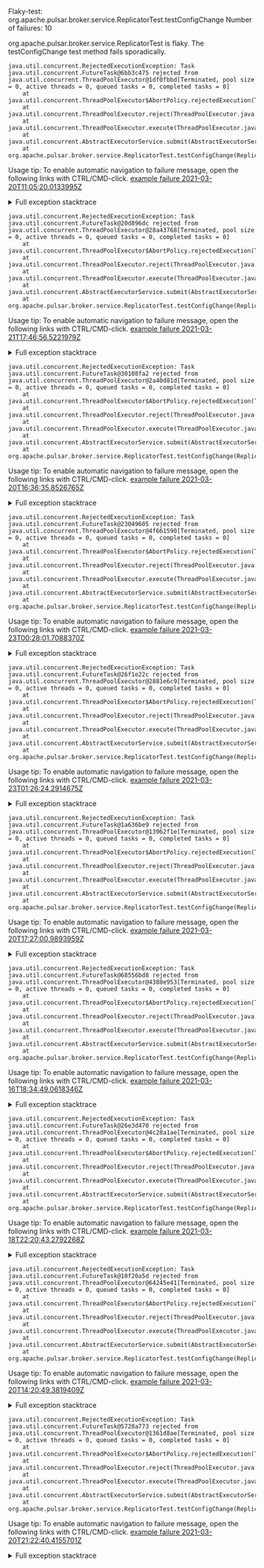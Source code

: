         
Flaky-test: org.apache.pulsar.broker.service.ReplicatorTest.testConfigChange
Number of failures: 10

org.apache.pulsar.broker.service.ReplicatorTest is flaky. The testConfigChange test method fails sporadically.

```
java.util.concurrent.RejectedExecutionException: Task java.util.concurrent.FutureTask@6bb3c475 rejected from java.util.concurrent.ThreadPoolExecutor@1df0fbbd[Terminated, pool size = 0, active threads = 0, queued tasks = 0, completed tasks = 0]
	at java.util.concurrent.ThreadPoolExecutor$AbortPolicy.rejectedExecution(ThreadPoolExecutor.java:2063)
	at java.util.concurrent.ThreadPoolExecutor.reject(ThreadPoolExecutor.java:830)
	at java.util.concurrent.ThreadPoolExecutor.execute(ThreadPoolExecutor.java:1379)
	at java.util.concurrent.AbstractExecutorService.submit(AbstractExecutorService.java:134)
	at org.apache.pulsar.broker.service.ReplicatorTest.testConfigChange(ReplicatorTest.java:133)
```

Usage tip: To enable automatic navigation to failure message, open the following links with CTRL/CMD-click.
[example failure 2021-03-20T11:05:20.0133995Z](https://github.com/apache/pulsar/runs/2154797882?check_suite_focus=true#step:9:1305)


<details>
<summary>Full exception stacktrace</summary>
<code><pre>
java.util.concurrent.RejectedExecutionException: Task java.util.concurrent.FutureTask@6bb3c475 rejected from java.util.concurrent.ThreadPoolExecutor@1df0fbbd[Terminated, pool size = 0, active threads = 0, queued tasks = 0, completed tasks = 0]
	at java.util.concurrent.ThreadPoolExecutor$AbortPolicy.rejectedExecution(ThreadPoolExecutor.java:2063)
	at java.util.concurrent.ThreadPoolExecutor.reject(ThreadPoolExecutor.java:830)
	at java.util.concurrent.ThreadPoolExecutor.execute(ThreadPoolExecutor.java:1379)
	at java.util.concurrent.AbstractExecutorService.submit(AbstractExecutorService.java:134)
	at org.apache.pulsar.broker.service.ReplicatorTest.testConfigChange(ReplicatorTest.java:133)
	at sun.reflect.NativeMethodAccessorImpl.invoke0(Native Method)
	at sun.reflect.NativeMethodAccessorImpl.invoke(NativeMethodAccessorImpl.java:62)
	at sun.reflect.DelegatingMethodAccessorImpl.invoke(DelegatingMethodAccessorImpl.java:43)
	at java.lang.reflect.Method.invoke(Method.java:498)
	at org.testng.internal.MethodInvocationHelper.invokeMethod(MethodInvocationHelper.java:132)
	at org.testng.internal.InvokeMethodRunnable.runOne(InvokeMethodRunnable.java:45)
	at org.testng.internal.InvokeMethodRunnable.call(InvokeMethodRunnable.java:73)
	at org.testng.internal.InvokeMethodRunnable.call(InvokeMethodRunnable.java:11)
	at java.util.concurrent.FutureTask.run(FutureTask.java:266)
	at java.util.concurrent.ThreadPoolExecutor.runWorker(ThreadPoolExecutor.java:1149)
	at java.util.concurrent.ThreadPoolExecutor$Worker.run(ThreadPoolExecutor.java:624)
	at java.lang.Thread.run(Thread.java:748)

</pre></code>
</details>

```
java.util.concurrent.RejectedExecutionException: Task java.util.concurrent.FutureTask@20d896dc rejected from java.util.concurrent.ThreadPoolExecutor@28a43768[Terminated, pool size = 0, active threads = 0, queued tasks = 0, completed tasks = 0]
	at java.util.concurrent.ThreadPoolExecutor$AbortPolicy.rejectedExecution(ThreadPoolExecutor.java:2063)
	at java.util.concurrent.ThreadPoolExecutor.reject(ThreadPoolExecutor.java:830)
	at java.util.concurrent.ThreadPoolExecutor.execute(ThreadPoolExecutor.java:1379)
	at java.util.concurrent.AbstractExecutorService.submit(AbstractExecutorService.java:134)
	at org.apache.pulsar.broker.service.ReplicatorTest.testConfigChange(ReplicatorTest.java:133)
```

Usage tip: To enable automatic navigation to failure message, open the following links with CTRL/CMD-click.
[example failure 2021-03-21T17:46:56.5221979Z](https://github.com/apache/pulsar/runs/2160576546?check_suite_focus=true#step:9:453)


<details>
<summary>Full exception stacktrace</summary>
<code><pre>
java.util.concurrent.RejectedExecutionException: Task java.util.concurrent.FutureTask@20d896dc rejected from java.util.concurrent.ThreadPoolExecutor@28a43768[Terminated, pool size = 0, active threads = 0, queued tasks = 0, completed tasks = 0]
	at java.util.concurrent.ThreadPoolExecutor$AbortPolicy.rejectedExecution(ThreadPoolExecutor.java:2063)
	at java.util.concurrent.ThreadPoolExecutor.reject(ThreadPoolExecutor.java:830)
	at java.util.concurrent.ThreadPoolExecutor.execute(ThreadPoolExecutor.java:1379)
	at java.util.concurrent.AbstractExecutorService.submit(AbstractExecutorService.java:134)
	at org.apache.pulsar.broker.service.ReplicatorTest.testConfigChange(ReplicatorTest.java:133)
	at sun.reflect.NativeMethodAccessorImpl.invoke0(Native Method)
	at sun.reflect.NativeMethodAccessorImpl.invoke(NativeMethodAccessorImpl.java:62)
	at sun.reflect.DelegatingMethodAccessorImpl.invoke(DelegatingMethodAccessorImpl.java:43)
	at java.lang.reflect.Method.invoke(Method.java:498)
	at org.testng.internal.MethodInvocationHelper.invokeMethod(MethodInvocationHelper.java:132)
	at org.testng.internal.InvokeMethodRunnable.runOne(InvokeMethodRunnable.java:45)
	at org.testng.internal.InvokeMethodRunnable.call(InvokeMethodRunnable.java:73)
	at org.testng.internal.InvokeMethodRunnable.call(InvokeMethodRunnable.java:11)
	at java.util.concurrent.FutureTask.run(FutureTask.java:266)
	at java.util.concurrent.ThreadPoolExecutor.runWorker(ThreadPoolExecutor.java:1149)
	at java.util.concurrent.ThreadPoolExecutor$Worker.run(ThreadPoolExecutor.java:624)
	at java.lang.Thread.run(Thread.java:748)

</pre></code>
</details>

```
java.util.concurrent.RejectedExecutionException: Task java.util.concurrent.FutureTask@30108fa2 rejected from java.util.concurrent.ThreadPoolExecutor@2a40d81d[Terminated, pool size = 0, active threads = 0, queued tasks = 0, completed tasks = 0]
	at java.util.concurrent.ThreadPoolExecutor$AbortPolicy.rejectedExecution(ThreadPoolExecutor.java:2063)
	at java.util.concurrent.ThreadPoolExecutor.reject(ThreadPoolExecutor.java:830)
	at java.util.concurrent.ThreadPoolExecutor.execute(ThreadPoolExecutor.java:1379)
	at java.util.concurrent.AbstractExecutorService.submit(AbstractExecutorService.java:134)
	at org.apache.pulsar.broker.service.ReplicatorTest.testConfigChange(ReplicatorTest.java:133)
```

Usage tip: To enable automatic navigation to failure message, open the following links with CTRL/CMD-click.
[example failure 2021-03-20T16:36:35.8526765Z](https://github.com/apache/pulsar/runs/2155937742?check_suite_focus=true#step:9:528)


<details>
<summary>Full exception stacktrace</summary>
<code><pre>
java.util.concurrent.RejectedExecutionException: Task java.util.concurrent.FutureTask@30108fa2 rejected from java.util.concurrent.ThreadPoolExecutor@2a40d81d[Terminated, pool size = 0, active threads = 0, queued tasks = 0, completed tasks = 0]
	at java.util.concurrent.ThreadPoolExecutor$AbortPolicy.rejectedExecution(ThreadPoolExecutor.java:2063)
	at java.util.concurrent.ThreadPoolExecutor.reject(ThreadPoolExecutor.java:830)
	at java.util.concurrent.ThreadPoolExecutor.execute(ThreadPoolExecutor.java:1379)
	at java.util.concurrent.AbstractExecutorService.submit(AbstractExecutorService.java:134)
	at org.apache.pulsar.broker.service.ReplicatorTest.testConfigChange(ReplicatorTest.java:133)
	at sun.reflect.NativeMethodAccessorImpl.invoke0(Native Method)
	at sun.reflect.NativeMethodAccessorImpl.invoke(NativeMethodAccessorImpl.java:62)
	at sun.reflect.DelegatingMethodAccessorImpl.invoke(DelegatingMethodAccessorImpl.java:43)
	at java.lang.reflect.Method.invoke(Method.java:498)
	at org.testng.internal.MethodInvocationHelper.invokeMethod(MethodInvocationHelper.java:132)
	at org.testng.internal.InvokeMethodRunnable.runOne(InvokeMethodRunnable.java:45)
	at org.testng.internal.InvokeMethodRunnable.call(InvokeMethodRunnable.java:73)
	at org.testng.internal.InvokeMethodRunnable.call(InvokeMethodRunnable.java:11)
	at java.util.concurrent.FutureTask.run(FutureTask.java:266)
	at java.util.concurrent.ThreadPoolExecutor.runWorker(ThreadPoolExecutor.java:1149)
	at java.util.concurrent.ThreadPoolExecutor$Worker.run(ThreadPoolExecutor.java:624)
	at java.lang.Thread.run(Thread.java:748)

</pre></code>
</details>

```
java.util.concurrent.RejectedExecutionException: Task java.util.concurrent.FutureTask@23049605 rejected from java.util.concurrent.ThreadPoolExecutor@4f661590[Terminated, pool size = 0, active threads = 0, queued tasks = 0, completed tasks = 0]
	at java.util.concurrent.ThreadPoolExecutor$AbortPolicy.rejectedExecution(ThreadPoolExecutor.java:2063)
	at java.util.concurrent.ThreadPoolExecutor.reject(ThreadPoolExecutor.java:830)
	at java.util.concurrent.ThreadPoolExecutor.execute(ThreadPoolExecutor.java:1379)
	at java.util.concurrent.AbstractExecutorService.submit(AbstractExecutorService.java:134)
	at org.apache.pulsar.broker.service.ReplicatorTest.testConfigChange(ReplicatorTest.java:133)
```

Usage tip: To enable automatic navigation to failure message, open the following links with CTRL/CMD-click.
[example failure 2021-03-23T00:28:01.7088370Z](https://github.com/apache/pulsar/runs/2170893771?check_suite_focus=true#step:8:453)


<details>
<summary>Full exception stacktrace</summary>
<code><pre>
java.util.concurrent.RejectedExecutionException: Task java.util.concurrent.FutureTask@23049605 rejected from java.util.concurrent.ThreadPoolExecutor@4f661590[Terminated, pool size = 0, active threads = 0, queued tasks = 0, completed tasks = 0]
	at java.util.concurrent.ThreadPoolExecutor$AbortPolicy.rejectedExecution(ThreadPoolExecutor.java:2063)
	at java.util.concurrent.ThreadPoolExecutor.reject(ThreadPoolExecutor.java:830)
	at java.util.concurrent.ThreadPoolExecutor.execute(ThreadPoolExecutor.java:1379)
	at java.util.concurrent.AbstractExecutorService.submit(AbstractExecutorService.java:134)
	at org.apache.pulsar.broker.service.ReplicatorTest.testConfigChange(ReplicatorTest.java:133)
	at sun.reflect.NativeMethodAccessorImpl.invoke0(Native Method)
	at sun.reflect.NativeMethodAccessorImpl.invoke(NativeMethodAccessorImpl.java:62)
	at sun.reflect.DelegatingMethodAccessorImpl.invoke(DelegatingMethodAccessorImpl.java:43)
	at java.lang.reflect.Method.invoke(Method.java:498)
	at org.testng.internal.MethodInvocationHelper.invokeMethod(MethodInvocationHelper.java:132)
	at org.testng.internal.InvokeMethodRunnable.runOne(InvokeMethodRunnable.java:45)
	at org.testng.internal.InvokeMethodRunnable.call(InvokeMethodRunnable.java:73)
	at org.testng.internal.InvokeMethodRunnable.call(InvokeMethodRunnable.java:11)
	at java.util.concurrent.FutureTask.run(FutureTask.java:266)
	at java.util.concurrent.ThreadPoolExecutor.runWorker(ThreadPoolExecutor.java:1149)
	at java.util.concurrent.ThreadPoolExecutor$Worker.run(ThreadPoolExecutor.java:624)
	at java.lang.Thread.run(Thread.java:748)

</pre></code>
</details>

```
java.util.concurrent.RejectedExecutionException: Task java.util.concurrent.FutureTask@26f1e22c rejected from java.util.concurrent.ThreadPoolExecutor@2881e6c9[Terminated, pool size = 0, active threads = 0, queued tasks = 0, completed tasks = 0]
	at java.util.concurrent.ThreadPoolExecutor$AbortPolicy.rejectedExecution(ThreadPoolExecutor.java:2063)
	at java.util.concurrent.ThreadPoolExecutor.reject(ThreadPoolExecutor.java:830)
	at java.util.concurrent.ThreadPoolExecutor.execute(ThreadPoolExecutor.java:1379)
	at java.util.concurrent.AbstractExecutorService.submit(AbstractExecutorService.java:134)
	at org.apache.pulsar.broker.service.ReplicatorTest.testConfigChange(ReplicatorTest.java:133)
```

Usage tip: To enable automatic navigation to failure message, open the following links with CTRL/CMD-click.
[example failure 2021-03-23T01:26:24.2914675Z](https://github.com/apache/pulsar/runs/2170893771?check_suite_focus=true#step:8:1254)


<details>
<summary>Full exception stacktrace</summary>
<code><pre>
java.util.concurrent.RejectedExecutionException: Task java.util.concurrent.FutureTask@26f1e22c rejected from java.util.concurrent.ThreadPoolExecutor@2881e6c9[Terminated, pool size = 0, active threads = 0, queued tasks = 0, completed tasks = 0]
	at java.util.concurrent.ThreadPoolExecutor$AbortPolicy.rejectedExecution(ThreadPoolExecutor.java:2063)
	at java.util.concurrent.ThreadPoolExecutor.reject(ThreadPoolExecutor.java:830)
	at java.util.concurrent.ThreadPoolExecutor.execute(ThreadPoolExecutor.java:1379)
	at java.util.concurrent.AbstractExecutorService.submit(AbstractExecutorService.java:134)
	at org.apache.pulsar.broker.service.ReplicatorTest.testConfigChange(ReplicatorTest.java:133)
	at sun.reflect.NativeMethodAccessorImpl.invoke0(Native Method)
	at sun.reflect.NativeMethodAccessorImpl.invoke(NativeMethodAccessorImpl.java:62)
	at sun.reflect.DelegatingMethodAccessorImpl.invoke(DelegatingMethodAccessorImpl.java:43)
	at java.lang.reflect.Method.invoke(Method.java:498)
	at org.testng.internal.MethodInvocationHelper.invokeMethod(MethodInvocationHelper.java:132)
	at org.testng.internal.InvokeMethodRunnable.runOne(InvokeMethodRunnable.java:45)
	at org.testng.internal.InvokeMethodRunnable.call(InvokeMethodRunnable.java:73)
	at org.testng.internal.InvokeMethodRunnable.call(InvokeMethodRunnable.java:11)
	at java.util.concurrent.FutureTask.run(FutureTask.java:266)
	at java.util.concurrent.ThreadPoolExecutor.runWorker(ThreadPoolExecutor.java:1149)
	at java.util.concurrent.ThreadPoolExecutor$Worker.run(ThreadPoolExecutor.java:624)
	at java.lang.Thread.run(Thread.java:748)

</pre></code>
</details>

```
java.util.concurrent.RejectedExecutionException: Task java.util.concurrent.FutureTask@1a636be9 rejected from java.util.concurrent.ThreadPoolExecutor@13962f1e[Terminated, pool size = 0, active threads = 0, queued tasks = 0, completed tasks = 0]
	at java.util.concurrent.ThreadPoolExecutor$AbortPolicy.rejectedExecution(ThreadPoolExecutor.java:2063)
	at java.util.concurrent.ThreadPoolExecutor.reject(ThreadPoolExecutor.java:830)
	at java.util.concurrent.ThreadPoolExecutor.execute(ThreadPoolExecutor.java:1379)
	at java.util.concurrent.AbstractExecutorService.submit(AbstractExecutorService.java:134)
	at org.apache.pulsar.broker.service.ReplicatorTest.testConfigChange(ReplicatorTest.java:133)
```

Usage tip: To enable automatic navigation to failure message, open the following links with CTRL/CMD-click.
[example failure 2021-03-20T17:27:00.9893959Z](https://github.com/apache/pulsar/runs/2155937742?check_suite_focus=true#step:9:1279)


<details>
<summary>Full exception stacktrace</summary>
<code><pre>
java.util.concurrent.RejectedExecutionException: Task java.util.concurrent.FutureTask@1a636be9 rejected from java.util.concurrent.ThreadPoolExecutor@13962f1e[Terminated, pool size = 0, active threads = 0, queued tasks = 0, completed tasks = 0]
	at java.util.concurrent.ThreadPoolExecutor$AbortPolicy.rejectedExecution(ThreadPoolExecutor.java:2063)
	at java.util.concurrent.ThreadPoolExecutor.reject(ThreadPoolExecutor.java:830)
	at java.util.concurrent.ThreadPoolExecutor.execute(ThreadPoolExecutor.java:1379)
	at java.util.concurrent.AbstractExecutorService.submit(AbstractExecutorService.java:134)
	at org.apache.pulsar.broker.service.ReplicatorTest.testConfigChange(ReplicatorTest.java:133)
	at sun.reflect.NativeMethodAccessorImpl.invoke0(Native Method)
	at sun.reflect.NativeMethodAccessorImpl.invoke(NativeMethodAccessorImpl.java:62)
	at sun.reflect.DelegatingMethodAccessorImpl.invoke(DelegatingMethodAccessorImpl.java:43)
	at java.lang.reflect.Method.invoke(Method.java:498)
	at org.testng.internal.MethodInvocationHelper.invokeMethod(MethodInvocationHelper.java:132)
	at org.testng.internal.InvokeMethodRunnable.runOne(InvokeMethodRunnable.java:45)
	at org.testng.internal.InvokeMethodRunnable.call(InvokeMethodRunnable.java:73)
	at org.testng.internal.InvokeMethodRunnable.call(InvokeMethodRunnable.java:11)
	at java.util.concurrent.FutureTask.run(FutureTask.java:266)
	at java.util.concurrent.ThreadPoolExecutor.runWorker(ThreadPoolExecutor.java:1149)
	at java.util.concurrent.ThreadPoolExecutor$Worker.run(ThreadPoolExecutor.java:624)
	at java.lang.Thread.run(Thread.java:748)

</pre></code>
</details>

```
java.util.concurrent.RejectedExecutionException: Task java.util.concurrent.FutureTask@68556bd8 rejected from java.util.concurrent.ThreadPoolExecutor@4388e953[Terminated, pool size = 0, active threads = 0, queued tasks = 0, completed tasks = 0]
	at java.util.concurrent.ThreadPoolExecutor$AbortPolicy.rejectedExecution(ThreadPoolExecutor.java:2063)
	at java.util.concurrent.ThreadPoolExecutor.reject(ThreadPoolExecutor.java:830)
	at java.util.concurrent.ThreadPoolExecutor.execute(ThreadPoolExecutor.java:1379)
	at java.util.concurrent.AbstractExecutorService.submit(AbstractExecutorService.java:134)
	at org.apache.pulsar.broker.service.ReplicatorTest.testConfigChange(ReplicatorTest.java:133)
```

Usage tip: To enable automatic navigation to failure message, open the following links with CTRL/CMD-click.
[example failure 2021-03-16T18:34:49.0618346Z](https://github.com/apache/pulsar/runs/2122020916?check_suite_focus=true#step:9:166)


<details>
<summary>Full exception stacktrace</summary>
<code><pre>
java.util.concurrent.RejectedExecutionException: Task java.util.concurrent.FutureTask@68556bd8 rejected from java.util.concurrent.ThreadPoolExecutor@4388e953[Terminated, pool size = 0, active threads = 0, queued tasks = 0, completed tasks = 0]
	at java.util.concurrent.ThreadPoolExecutor$AbortPolicy.rejectedExecution(ThreadPoolExecutor.java:2063)
	at java.util.concurrent.ThreadPoolExecutor.reject(ThreadPoolExecutor.java:830)
	at java.util.concurrent.ThreadPoolExecutor.execute(ThreadPoolExecutor.java:1379)
	at java.util.concurrent.AbstractExecutorService.submit(AbstractExecutorService.java:134)
	at org.apache.pulsar.broker.service.ReplicatorTest.testConfigChange(ReplicatorTest.java:133)
	at sun.reflect.NativeMethodAccessorImpl.invoke0(Native Method)
	at sun.reflect.NativeMethodAccessorImpl.invoke(NativeMethodAccessorImpl.java:62)
	at sun.reflect.DelegatingMethodAccessorImpl.invoke(DelegatingMethodAccessorImpl.java:43)
	at java.lang.reflect.Method.invoke(Method.java:498)
	at org.testng.internal.MethodInvocationHelper.invokeMethod(MethodInvocationHelper.java:132)
	at org.testng.internal.InvokeMethodRunnable.runOne(InvokeMethodRunnable.java:45)
	at org.testng.internal.InvokeMethodRunnable.call(InvokeMethodRunnable.java:73)
	at org.testng.internal.InvokeMethodRunnable.call(InvokeMethodRunnable.java:11)
	at java.util.concurrent.FutureTask.run(FutureTask.java:266)
	at java.util.concurrent.ThreadPoolExecutor.runWorker(ThreadPoolExecutor.java:1149)
	at java.util.concurrent.ThreadPoolExecutor$Worker.run(ThreadPoolExecutor.java:624)
	at java.lang.Thread.run(Thread.java:748)

</pre></code>
</details>

```
java.util.concurrent.RejectedExecutionException: Task java.util.concurrent.FutureTask@26e3d470 rejected from java.util.concurrent.ThreadPoolExecutor@4c28a1ae[Terminated, pool size = 0, active threads = 0, queued tasks = 0, completed tasks = 0]
	at java.util.concurrent.ThreadPoolExecutor$AbortPolicy.rejectedExecution(ThreadPoolExecutor.java:2063)
	at java.util.concurrent.ThreadPoolExecutor.reject(ThreadPoolExecutor.java:830)
	at java.util.concurrent.ThreadPoolExecutor.execute(ThreadPoolExecutor.java:1379)
	at java.util.concurrent.AbstractExecutorService.submit(AbstractExecutorService.java:134)
	at org.apache.pulsar.broker.service.ReplicatorTest.testConfigChange(ReplicatorTest.java:133)
```

Usage tip: To enable automatic navigation to failure message, open the following links with CTRL/CMD-click.
[example failure 2021-03-18T22:20:43.2792268Z](https://github.com/apache/pulsar/runs/2142615003?check_suite_focus=true#step:9:453)


<details>
<summary>Full exception stacktrace</summary>
<code><pre>
java.util.concurrent.RejectedExecutionException: Task java.util.concurrent.FutureTask@26e3d470 rejected from java.util.concurrent.ThreadPoolExecutor@4c28a1ae[Terminated, pool size = 0, active threads = 0, queued tasks = 0, completed tasks = 0]
	at java.util.concurrent.ThreadPoolExecutor$AbortPolicy.rejectedExecution(ThreadPoolExecutor.java:2063)
	at java.util.concurrent.ThreadPoolExecutor.reject(ThreadPoolExecutor.java:830)
	at java.util.concurrent.ThreadPoolExecutor.execute(ThreadPoolExecutor.java:1379)
	at java.util.concurrent.AbstractExecutorService.submit(AbstractExecutorService.java:134)
	at org.apache.pulsar.broker.service.ReplicatorTest.testConfigChange(ReplicatorTest.java:133)
	at sun.reflect.NativeMethodAccessorImpl.invoke0(Native Method)
	at sun.reflect.NativeMethodAccessorImpl.invoke(NativeMethodAccessorImpl.java:62)
	at sun.reflect.DelegatingMethodAccessorImpl.invoke(DelegatingMethodAccessorImpl.java:43)
	at java.lang.reflect.Method.invoke(Method.java:498)
	at org.testng.internal.MethodInvocationHelper.invokeMethod(MethodInvocationHelper.java:132)
	at org.testng.internal.InvokeMethodRunnable.runOne(InvokeMethodRunnable.java:45)
	at org.testng.internal.InvokeMethodRunnable.call(InvokeMethodRunnable.java:73)
	at org.testng.internal.InvokeMethodRunnable.call(InvokeMethodRunnable.java:11)
	at java.util.concurrent.FutureTask.run(FutureTask.java:266)
	at java.util.concurrent.ThreadPoolExecutor.runWorker(ThreadPoolExecutor.java:1149)
	at java.util.concurrent.ThreadPoolExecutor$Worker.run(ThreadPoolExecutor.java:624)
	at java.lang.Thread.run(Thread.java:748)

</pre></code>
</details>

```
java.util.concurrent.RejectedExecutionException: Task java.util.concurrent.FutureTask@10f20a5d rejected from java.util.concurrent.ThreadPoolExecutor@64245e41[Terminated, pool size = 0, active threads = 0, queued tasks = 0, completed tasks = 0]
	at java.util.concurrent.ThreadPoolExecutor$AbortPolicy.rejectedExecution(ThreadPoolExecutor.java:2063)
	at java.util.concurrent.ThreadPoolExecutor.reject(ThreadPoolExecutor.java:830)
	at java.util.concurrent.ThreadPoolExecutor.execute(ThreadPoolExecutor.java:1379)
	at java.util.concurrent.AbstractExecutorService.submit(AbstractExecutorService.java:134)
	at org.apache.pulsar.broker.service.ReplicatorTest.testConfigChange(ReplicatorTest.java:133)
```

Usage tip: To enable automatic navigation to failure message, open the following links with CTRL/CMD-click.
[example failure 2021-03-20T14:20:49.3819409Z](https://github.com/apache/pulsar/runs/2155375988?check_suite_focus=true#step:9:1200)


<details>
<summary>Full exception stacktrace</summary>
<code><pre>
java.util.concurrent.RejectedExecutionException: Task java.util.concurrent.FutureTask@10f20a5d rejected from java.util.concurrent.ThreadPoolExecutor@64245e41[Terminated, pool size = 0, active threads = 0, queued tasks = 0, completed tasks = 0]
	at java.util.concurrent.ThreadPoolExecutor$AbortPolicy.rejectedExecution(ThreadPoolExecutor.java:2063)
	at java.util.concurrent.ThreadPoolExecutor.reject(ThreadPoolExecutor.java:830)
	at java.util.concurrent.ThreadPoolExecutor.execute(ThreadPoolExecutor.java:1379)
	at java.util.concurrent.AbstractExecutorService.submit(AbstractExecutorService.java:134)
	at org.apache.pulsar.broker.service.ReplicatorTest.testConfigChange(ReplicatorTest.java:133)
	at sun.reflect.NativeMethodAccessorImpl.invoke0(Native Method)
	at sun.reflect.NativeMethodAccessorImpl.invoke(NativeMethodAccessorImpl.java:62)
	at sun.reflect.DelegatingMethodAccessorImpl.invoke(DelegatingMethodAccessorImpl.java:43)
	at java.lang.reflect.Method.invoke(Method.java:498)
	at org.testng.internal.MethodInvocationHelper.invokeMethod(MethodInvocationHelper.java:132)
	at org.testng.internal.InvokeMethodRunnable.runOne(InvokeMethodRunnable.java:45)
	at org.testng.internal.InvokeMethodRunnable.call(InvokeMethodRunnable.java:73)
	at org.testng.internal.InvokeMethodRunnable.call(InvokeMethodRunnable.java:11)
	at java.util.concurrent.FutureTask.run(FutureTask.java:266)
	at java.util.concurrent.ThreadPoolExecutor.runWorker(ThreadPoolExecutor.java:1149)
	at java.util.concurrent.ThreadPoolExecutor$Worker.run(ThreadPoolExecutor.java:624)
	at java.lang.Thread.run(Thread.java:748)

</pre></code>
</details>

```
java.util.concurrent.RejectedExecutionException: Task java.util.concurrent.FutureTask@5728a773 rejected from java.util.concurrent.ThreadPoolExecutor@1361d8ae[Terminated, pool size = 0, active threads = 0, queued tasks = 0, completed tasks = 0]
	at java.util.concurrent.ThreadPoolExecutor$AbortPolicy.rejectedExecution(ThreadPoolExecutor.java:2063)
	at java.util.concurrent.ThreadPoolExecutor.reject(ThreadPoolExecutor.java:830)
	at java.util.concurrent.ThreadPoolExecutor.execute(ThreadPoolExecutor.java:1379)
	at java.util.concurrent.AbstractExecutorService.submit(AbstractExecutorService.java:134)
	at org.apache.pulsar.broker.service.ReplicatorTest.testConfigChange(ReplicatorTest.java:133)
```

Usage tip: To enable automatic navigation to failure message, open the following links with CTRL/CMD-click.
[example failure 2021-03-20T21:22:40.4155701Z](https://github.com/apache/pulsar/runs/2156885416?check_suite_focus=true#step:9:453)


<details>
<summary>Full exception stacktrace</summary>
<code><pre>
java.util.concurrent.RejectedExecutionException: Task java.util.concurrent.FutureTask@5728a773 rejected from java.util.concurrent.ThreadPoolExecutor@1361d8ae[Terminated, pool size = 0, active threads = 0, queued tasks = 0, completed tasks = 0]
	at java.util.concurrent.ThreadPoolExecutor$AbortPolicy.rejectedExecution(ThreadPoolExecutor.java:2063)
	at java.util.concurrent.ThreadPoolExecutor.reject(ThreadPoolExecutor.java:830)
	at java.util.concurrent.ThreadPoolExecutor.execute(ThreadPoolExecutor.java:1379)
	at java.util.concurrent.AbstractExecutorService.submit(AbstractExecutorService.java:134)
	at org.apache.pulsar.broker.service.ReplicatorTest.testConfigChange(ReplicatorTest.java:133)
	at sun.reflect.NativeMethodAccessorImpl.invoke0(Native Method)
	at sun.reflect.NativeMethodAccessorImpl.invoke(NativeMethodAccessorImpl.java:62)
	at sun.reflect.DelegatingMethodAccessorImpl.invoke(DelegatingMethodAccessorImpl.java:43)
	at java.lang.reflect.Method.invoke(Method.java:498)
	at org.testng.internal.MethodInvocationHelper.invokeMethod(MethodInvocationHelper.java:132)
	at org.testng.internal.InvokeMethodRunnable.runOne(InvokeMethodRunnable.java:45)
	at org.testng.internal.InvokeMethodRunnable.call(InvokeMethodRunnable.java:73)
	at org.testng.internal.InvokeMethodRunnable.call(InvokeMethodRunnable.java:11)
	at java.util.concurrent.FutureTask.run(FutureTask.java:266)
	at java.util.concurrent.ThreadPoolExecutor.runWorker(ThreadPoolExecutor.java:1149)
	at java.util.concurrent.ThreadPoolExecutor$Worker.run(ThreadPoolExecutor.java:624)
	at java.lang.Thread.run(Thread.java:748)

</pre></code>
</details>

